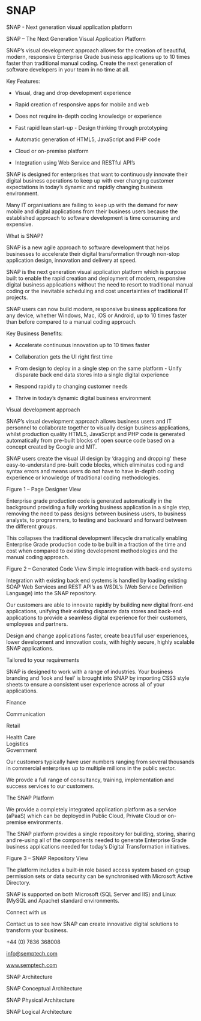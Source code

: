 # SNAP
SNAP - Next generation visual application platform






SNAP – The Next Generation Visual Application Platform

SNAP’s visual development approach allows for the creation of beautiful, modern, responsive Enterprise Grade business applications up to 10 times faster than traditional manual coding. Create the next generation of software developers in your team in no time at all.

Key Features:

-	Visual, drag and drop development experience

-	Rapid creation of responsive apps for mobile and web

-	Does not require in-depth coding knowledge or experience

-	Fast rapid lean start-up	-	Design thinking through prototyping

-	Automatic generation of HTML5, JavaScript and PHP code

-	Cloud or on-premise platform

-	Integration using Web Service and RESTful API’s

SNAP is designed for enterprises that want to continuously innovate their digital business operations to keep up with ever changing customer expectations in today’s dynamic and rapidly changing business environment.

Many IT organisations are failing to keep up with the demand for new mobile and digital applications from their business users because the established approach to software development is time consuming and expensive.



What is SNAP?

SNAP is a new agile approach to software development that helps businesses to accelerate their digital transformation through non-stop application design, innovation and delivery at speed.

SNAP is the next generation visual application platform which is purpose built to enable the rapid creation and deployment of modern, responsive digital business applications without the need to resort to traditional manual coding or the inevitable scheduling and cost uncertainties of traditional IT projects.

SNAP users can now build modern, responsive business applications for any device, whether Windows, Mac, iOS or Android, up to 10 times faster than before compared to a manual coding approach. 



Key Business Benefits:

-	Accelerate continuous innovation up to 10 times faster

-	Collaboration gets the UI right first time

-	From design to deploy in a single step on the same platform	-	Unify disparate back end data stores into a single digital experience

-	Respond rapidly to changing customer needs

-	Thrive in today’s dynamic digital business environment



Visual development approach

SNAP’s visual development approach allows business users and IT personnel to collaborate together to visually design business applications, whilst production quality HTML5, JavaScript and PHP code is generated automatically from pre-built blocks of open source code based on a concept created by Google and MIT.

SNAP users create the visual UI design by ‘dragging and dropping’ these easy-to-understand pre-built code blocks, which eliminates coding and syntax errors and means users do not have to have in-depth coding experience or knowledge of traditional coding methodologies.





Figure 1 – Page Designer View

Enterprise grade production code is generated automatically in the background providing a fully working business application in a single step, removing the need to pass designs between business users, to business analysts, to programmers, to testing and backward and forward between the different groups.

This collapses the traditional development lifecycle dramatically enabling Enterprise Grade production code to be built in a fraction of the time and cost when compared to existing development methodologies and the manual coding approach. 

Figure 2 – Generated Code View
Simple integration with back-end systems

Integration with existing back end systems is handled by loading existing SOAP Web Services and REST API’s as WSDL’s (Web Service Definition Language) into the SNAP repository.

Our customers are able to innovate rapidly by building new digital front-end applications, unifying their existing disparate data stores and back-end applications to provide a seamless digital experience for their customers, employees and partners.

Design and change applications faster, create beautiful user experiences, lower development and innovation costs, with highly secure, highly scalable SNAP applications.


Tailored to your requirements

SNAP is designed to work with a range of industries. Your business branding and ‘look and feel’ is brought into SNAP by importing CSS3 style sheets to ensure a consistent user experience across all of your applications.


 
Finance

	 
Communication
	 
Retail

 
Health Care	 
Logistics	 
Government


Our customers typically have user numbers ranging from several thousands in commercial enterprises up to multiple millions in the public sector.

We provde a full range of consultancy, training, implementation and success services to our customers.


The SNAP Platform

We provide a completely integrated application platform as a service (aPaaS) which can be deployed in Public Cloud, Private Cloud or on-premise environments.

The SNAP platform provides a single repository for building, storing, sharing and re-using all of the components needed to generate Enterprise Grade business applications needed for today’s Digital Transformation initiatives.


Figure 3 – SNAP Repository View


The platform includes a built-in role based access system based on group permission sets or data security can be synchronised with Microsoft Active Directory. 

SNAP is supported on both Microsoft (SQL Server and IIS) and Linux (MySQL and Apache) standard environments.


Connect with us

Contact us to see how SNAP can create innovative digital solutions to transform your business.


 

+44 (0) 7836 368008
	 

info@semptech.com	 

www.semptech.com
 



SNAP Architecture

SNAP Conceptual Architecture

 


















SNAP Physical Architecture

 

SNAP Logical Architecture

 
